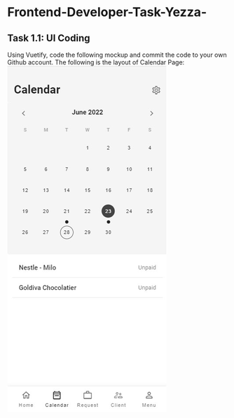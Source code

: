 # Frontend-Developer-Task-Yezza-

## Task 1.1:  UI Coding
Using Vuetify, code the following mockup and commit the code to your own Github account.
The following is the layout of Calendar Page: 
![GitHub Logo](/Task1-1.jpg)
